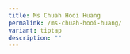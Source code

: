 ```yaml
---
title: Ms Chuah Hooi Huang
permalink: /ms-chuah-hooi-huang/
variant: tiptap
description: ""
---
```

